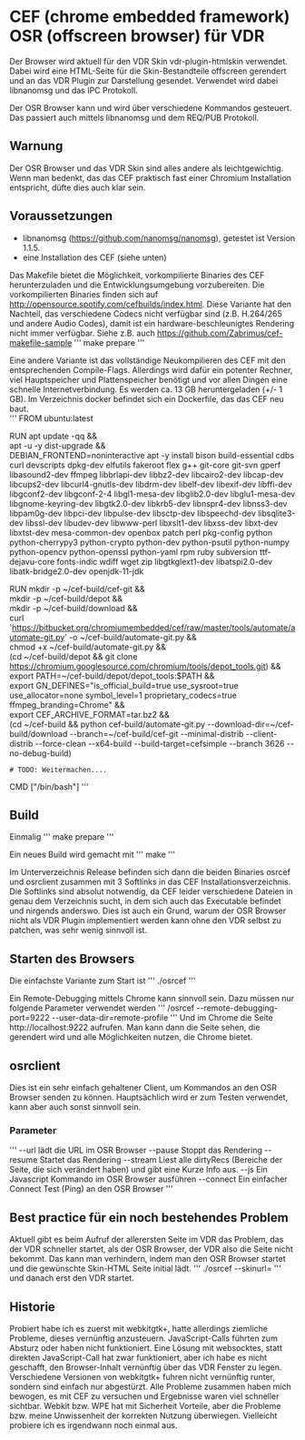 # CEF (chrome embedded framework) OSR (offscreen browser) für VDR
Der Browser wird aktuell für den VDR Skin vdr-plugin-htmlskin verwendet. Dabei wird eine HTML-Seite für die Skin-Bestandteile
offscreen gerendert und an das VDR Plugin zur Darstellung gesendet. Verwendet wird dabei libnanomsg und das IPC Protokoll.

Der OSR Browser kann und wird über verschiedene Kommandos gesteuert. Das passiert auch mittels libnanomsg und dem REQ/PUB Protokoll.

## Warnung
Der OSR Browser und das VDR Skin sind alles andere als leichtgewichtig. Wenn man bedenkt, das das CEF praktisch fast
einer Chromium Installation entspricht, düfte dies auch klar sein.

## Voraussetzungen
- libnanomsg (https://github.com/nanomsg/nanomsg), getestet ist Version 1.1.5.
- eine Installation des CEF (siehe unten)

Das Makefile bietet die Möglichkeit, vorkompilierte Binaries des CEF herunterzuladen und die Entwicklungsumgebung
vorzubereiten. Die vorkompilierten Binaries finden sich auf http://opensource.spotify.com/cefbuilds/index.html.
Diese Variante hat den Nachteil, das verschiedene Codecs nicht verfügbar sind (z.B. H.264/265 und andere Audio Codes),
damit ist ein hardware-beschleunigtes Rendering nicht immer verfügbar.
Siehe z.B. auch https://github.com/Zabrimus/cef-makefile-sample
'''
make prepare
'''

Eine andere Variante ist das vollständige Neukompilieren des CEF mit den entsprechenden Compile-Flags. Allerdings
wird dafür ein potenter Rechner, viel Hauptspeicher und Plattenspeicher benötigt und vor allen Dingen eine schnelle 
Internetverbindung. Es werden ca. 13 GB heruntergeladen (+/- 1 GB).
Im Verzeichnis docker befindet sich ein Dockerfile, das das CEF neu baut.  
'''
FROM ubuntu:latest

RUN apt update -qq && \
    apt -u -y dist-upgrade && \
    DEBIAN_FRONTEND=noninteractive apt -y install bison build-essential cdbs curl devscripts dpkg-dev elfutils fakeroot flex g++ git-core git-svn gperf libasound2-dev ffmpeg libbrlapi-dev libbz2-dev libcairo2-dev libcap-dev libcups2-dev libcurl4-gnutls-dev libdrm-dev libelf-dev libexif-dev libffi-dev libgconf2-dev libgconf-2-4 libgl1-mesa-dev libglib2.0-dev libglu1-mesa-dev libgnome-keyring-dev libgtk2.0-dev libkrb5-dev libnspr4-dev libnss3-dev libpam0g-dev libpci-dev libpulse-dev libsctp-dev libspeechd-dev libsqlite3-dev libssl-dev libudev-dev libwww-perl libxslt1-dev libxss-dev libxt-dev libxtst-dev mesa-common-dev openbox patch perl pkg-config python python-cherrypy3 python-crypto python-dev python-psutil python-numpy python-opencv python-openssl python-yaml rpm ruby subversion ttf-dejavu-core fonts-indic wdiff wget zip libgtkglext1-dev libatspi2.0-dev libatk-bridge2.0-dev openjdk-11-jdk

RUN mkdir -p ~/cef-build/cef-git && \
    mkdir -p ~/cef-build/depot && \
    mkdir -p ~/cef-build/download && \
    curl 'https://bitbucket.org/chromiumembedded/cef/raw/master/tools/automate/automate-git.py' -o ~/cef-build/automate-git.py && \
    chmod +x ~/cef-build/automate-git.py && \
    (cd ~/cef-build/depot && git clone https://chromium.googlesource.com/chromium/tools/depot_tools.git) && \
    export PATH=~/cef-build/depot/depot_tools:$PATH && \
    export GN_DEFINES="is_official_build=true use_sysroot=true use_allocator=none symbol_level=1 proprietary_codecs=true ffmpeg_branding=Chrome" && \
    export CEF_ARCHIVE_FORMAT=tar.bz2 && \
    (cd ~/cef-build && python cef-build/automate-git.py --download-dir=~/cef-build/download --branch=~/cef-build/cef-git --minimal-distrib --client-distrib --force-clean --x64-build --build-target=cefsimple --branch 3626 --no-debug-build)

    # TODO: Weitermachen....

CMD ["/bin/bash"]
'''

## Build
Einmalig
'''
make prepare
'''

Ein neues Build wird gemacht mit
'''
make
'''

Im Unterverzeichnis Release befinden sich dann die beiden Binaries osrcef und osrclient zusammen mit 3 Softlinks in
das CEF Installationsverzeichnis. Die Softlinks sind absolut notwendig, da CEF leider verschiedene Dateien in genau
dem Verzeichnis sucht, in dem sich auch das Executable befindet und nirgends anderswo. Dies ist auch ein Grund, warum
der OSR Browser nicht als VDR Plugin implementiert werden kann ohne den VDR selbst zu patchen, was sehr wenig sinnvoll ist.


## Starten des Browsers
Die einfachste Variante zum Start ist
'''
./osrcef
'''

Ein Remote-Debugging mittels Chrome kann sinnvoll sein. Dazu müssen nur folgende Parameter verwendet werden
'''
/osrcef --remote-debugging-port=9222 --user-data-dir=remote-profile
'''
Und im Chrome die Seite http://localhost:9222 aufrufen. Man kann dann die Seite sehen, die gerendert wird und alle
Möglichkeiten nutzen, die Chrome bietet.

## osrclient
Dies ist ein sehr einfach gehaltener Client, um Kommandos an den OSR Browser senden zu können. Hauptsächlich wird
er zum Testen verwendet, kann aber auch sonst sinnvoll sein.

### Parameter
'''
--url <url>     lädt die URL im OSR Browser
--pause         Stoppt das Rendering
--resume        Startet das Rendering
--stream        Liest alle dirtyRecs (Bereiche der Seite, die sich verändert haben) und gibt eine Kurze Info aus.
--js <cmd>      Ein Javascript Kommando im OSR Browser ausführen
--connect       Ein einfacher Connect Test (Ping) an den OSR Browser
'''

## Best practice für ein noch bestehendes Problem
Aktuell gibt es beim Aufruf der allerersten Seite im VDR das Problem, das der VDR schneller startet, als der OSR Browser,
der VDR also die Seite nicht bekommt. Das kann man verhindern, indem man den OSR Browser startet und die
gewünschte Skin-HTML Seite initial lädt.
'''
./osrcef --skinurl=<Pfad zur Skin Index Seite>
'''
und danach erst den VDR startet.

## Historie
Probiert habe ich es zuerst mit webkitgtk+, hatte allerdings ziemliche Probleme, dieses vernünftig anzusteuern. 
JavaScript-Calls führten zum Absturz oder haben nicht funktioniert. Eine Lösung mit websocktes, statt direkten
JavaScript-Call hat zwar funktioniert, aber ich habe es nicht geschafft, den Browser-Inhalt vernünftig über das
VDR Fenster zu legen. Verschiedene Versionen von webkitgtk+ fuhren nicht vernünftig runter, sondern sind einfach
nur abgestürzt. Alle Probleme zusammen haben mich bewogen, es mit CEF zu versuchen und Ergebnisse waren viel schneller
sichtbar.
Webkit bzw. WPE hat mit Sicherheit Vorteile, aber die Probleme bzw. meine Unwissenheit der korrekten Nutzung überwiegen.
Vielleicht probiere ich es irgendwann noch einmal aus.